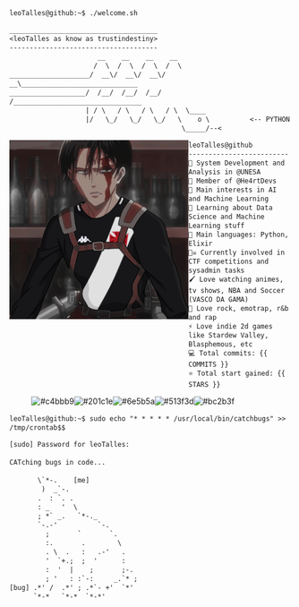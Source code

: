 ```console
leoTalles@github:~$ ./welcome.sh
```

```
_____________________________________
<leoTalles as know as trustindestiny>
------------------------------------- 
                      __    __    __    __
                     /  \  /  \  /  \  /  \
____________________/  __\/  __\/  __\/  __\_____________________________
___________________/  /__/  /__/  /__/  /________________________________
                   | / \   / \   / \   / \  \____
                   |/   \_/   \_/   \_/   \    o \          <-- PYTHON
                                           \_____/--<      
```

<img align="left" src="/img/levivasco.png" alt="@VascoAnime" width="320" /> 

```
leoTalles@github
-------------------------
🏫 System Development and Analysis in @UNESA
💖 Member of @He4rtDevs
🔎 Main interests in AI and Machine Learning
🌱 Learning about Data Science and Machine Learning stuff
🌟 Main languages: Python, Elixir
🏴‍☠️ Currently involved in CTF competitions and sysadmin tasks
🖌️ Love watching animes, tv shows, NBA and Soccer (VASCO DA GAMA)
🎵 Love rock, emotrap, r&b and rap
⚡ Love indie 2d games like Stardew Valley, Blasphemous, etc
💻 Total commits: {{ COMMITS }}
⭐ Total start gained: {{ STARS }}
```

<p align="left">
  &nbsp; &nbsp; &nbsp; &nbsp; &nbsp;
  <img alt="#c4bbb9" src="https://via.placeholder.com/15/917b88/000000?text=+" width="25" height="20" /><img alt="#201c1e" src="https://via.placeholder.com/15/fdfef6/000000?text=+" width="25" height="20" /><img alt="#6e5b5a" src="https://via.placeholder.com/15/91bebb/000000?text=+" width="25" height="20" /><img alt="#513f3d" src="https://via.placeholder.com/15/feb2bf/000000?text=+" width="25" height="20" /><img alt="#bc2b3f" src="https://via.placeholder.com/15/95e3ed/000000?text=+" width="25" height="20" />
</p>

```console
leoTalles@github:~$ sudo echo "* * * * * /usr/local/bin/catchbugs" >> /tmp/crontab$$
```

```
[sudo] Password for leoTalles:

CATching bugs in code...
                              
       \`*-.    [me]              
        )  _`-.                 
       .  : `. .                
       : _   '  \               
       ; *` _.   `*-._          
       `-.-'          `-.       
         ;       `       `.     
         :.       .        \    
         . \  .   :   .-'   .   
         '  `+.;  ;  '      :   
         :  '  |    ;       ;-. 
         ; '   : :`-:     _.`* ;
[bug] .*' /  .*' ; .*`- +'  `*' 
      `*-*   `*-*  `*-*'
```